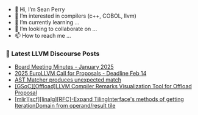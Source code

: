 - 👋 Hi, I’m Sean Perry
- 👀 I’m interested in compilers (c++, COBOL, llvm)
- 🌱 I’m currently learning ...
- 💞️ I’m looking to collaborate on ...
- 📫 How to reach me ...

<!---
s66perry/s66perry is a ✨ special ✨ repository because its `README.md` (this file) appears on your GitHub profile.
You can click the Preview link to take a look at your changes.
--->
### 📕 Latest LLVM Discourse Posts

<!-- DISCOURSE-LLVM:START -->
- [Board Meeting Minutes - January 2025](https://discourse.llvm.org/t/board-meeting-minutes-january-2025/84504#post_6)
- [2025 EuroLLVM Call for Proposals - Deadline Feb 14](https://discourse.llvm.org/t/2025-eurollvm-call-for-proposals-deadline-feb-14/84017#post_2)
- [AST Matcher produces unexpected match](https://discourse.llvm.org/t/ast-matcher-produces-unexpected-match/84501#post_5)
- [[GSoC][Offload]LLVM Compiler Remarks Visualization Tool for Offload Proposal](https://discourse.llvm.org/t/gsoc-offload-llvm-compiler-remarks-visualization-tool-for-offload-proposal/84596#post_1)
- [[mlir][scf][linalg][RFC]-Expand TilingInterface&#39;s methods of getting IterationDomain from operand/result tile](https://discourse.llvm.org/t/mlir-scf-linalg-rfc-expand-tilinginterfaces-methods-of-getting-iterationdomain-from-operand-result-tile/84532#post_4)
<!-- DISCOURSE-LLVM:END -->
